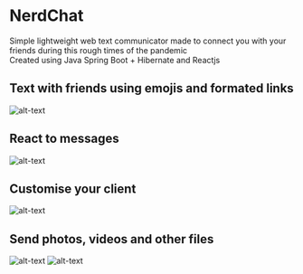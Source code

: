 # NerdChat
Simple lightweight web text communicator made to connect you with your friends during this rough times of the pandemic<br />
Created using Java Spring Boot + Hibernate and Reactjs<br />
## Text with friends using emojis and formated links
![alt-text](https://raw.githubusercontent.com/tedtheripper/nerdchat/master/img/ss_2.png)
## React to messages
![alt-text](https://raw.githubusercontent.com/tedtheripper/nerdchat/master/img/ss_4.png)
## Customise your client
![alt-text](https://raw.githubusercontent.com/tedtheripper/nerdchat/master/img/ss_3.png)
## Send photos, videos and other files 
![alt-text](https://raw.githubusercontent.com/tedtheripper/nerdchat/master/img/ss_1.png)
![alt-text](https://raw.githubusercontent.com/tedtheripper/nerdchat/master/img/ss_5.png)
